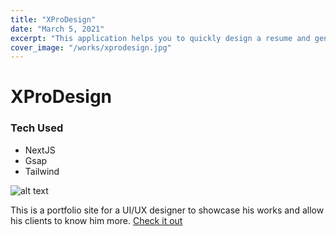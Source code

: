 ```yaml
---
title: "XProDesign"
date: "March 5, 2021"
excerpt: "This application helps you to quickly design a resume and generate it in a PDF format."
cover_image: "/works/xprodesign.jpg"
---
```


# XProDesign

### Tech Used

- NextJS
- Gsap
- Tailwind

![alt text](/works/xprodesign.jpg)

This is a portfolio site for a UI/UX designer to showcase his works and allow his clients to know him more. [Check it out](https://xprodesign.in)
